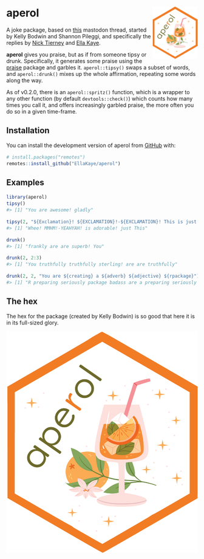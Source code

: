 
<!-- README.md is generated from README.Rmd. Please edit that file -->

# aperol <img src="man/figures/logo.png" align="right" height="138" alt="" />

A joke package, based on
[this](https://fosstodon.org/@kellybodwin/112769186345818866) mastodon
thread, started by Kelly Bodwin and Shannon Pileggi, and specifically
the replies by [Nick
Tierney](https://aus.social/@njtierney/112770398923583882) and [Ella
Kaye](https://fosstodon.org/@ellakaye/112771757956362352).

<!-- badges: start -->
<!-- badges: end -->

**aperol** gives you praise, but as if from someone tipsy or drunk.
Specifically, it generates some praise using the
[praise](https://github.com/rladies/praise) package and garbles it.
`aperol::tipsy()` swaps a subset of words, and `aperol::drunk()` mixes
up the whole affirmation, repeating some words along the way.

As of v0.2.0, there is an `aperol::spritz()` function, which is a
wrapper to any other function (by default `devtools::check()`) which
counts how many times you call it, and offers increasingly garbled
praise, the more often you do so in a given time-frame.

## Installation

You can install the development version of aperol from
[GitHub](https://github.com/) with:

``` r
# install.packages("remotes")
remotes::install_github("EllaKaye/aperol")
```

## Examples

``` r
library(aperol)
tipsy()
#> [1] "You are awesome! gladly"
```

``` r
tipsy(2, "${Exclamation}! ${EXCLAMATION}!-${EXCLAMATION}! This is just ${adjective}!")
#> [1] "Whee! MMHM!-YEAHYAH! is adorable! just This"
```

``` r
drunk()
#> [1] "frankly are are superb! You"
```

``` r
drunk(2, 2:3)
#> [1] "You truthfully truthfully sterling! are are truthfully"
```

``` r
drunk(2, 2, "You are ${creating} a ${adverb} ${adjective} ${rpackage}")
#> [1] "R preparing seriously package badass are a preparing seriously You"
```

## The hex

The hex for the package (created by Kelly Bodwin) is so good that here
it is in its full-sized glory.

<img src=aperol_hex.png width="600">
